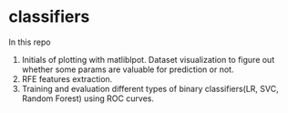 # classifiers

In this repo

1. Initials of plotting with matliblpot. Dataset visualization to figure out whether some params are valuable for prediction or not.
2. RFE features extraction. 
3. Training and evaluation different types of binary classifiers(LR, SVC, Random Forest) using ROC curves. 